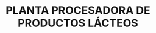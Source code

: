 ---
title: "PLANTA PROCESADORA DE PRODUCTOS LÁCTEOS"
url: /inclan/planta-procesadora-de-productos-lacteos/
shop: lácteos
---
